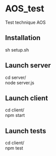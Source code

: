 # AOS_test
Test technique AOS

## Installation
sh setup.sh

## Launch server
cd server/<br />
node server.js

## Launch client
cd client/<br />
npm start

## Launch tests
cd client/<br />
npm test
